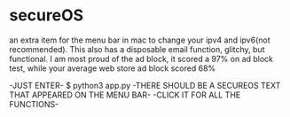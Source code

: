 # secureOS
an extra item for the menu bar in mac to change your ipv4 and ipv6(not recommended). This also has a disposable email function, glitchy, but functional. I am most proud of the ad block, it scored a 97% on ad block test, while your average web store ad block scored 68%

-JUST ENTER-
$ python3 app.py
-THERE SHOULD BE A SECUREOS TEXT THAT APPEARED ON THE MENU BAR-
-CLICK IT FOR ALL THE FUNCTIONS-
